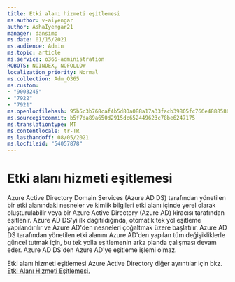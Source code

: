 ```yaml
---
title: Etki alanı hizmeti eşitlemesi
ms.author: v-aiyengar
author: AshaIyengar21
manager: dansimp
ms.date: 01/15/2021
ms.audience: Admin
ms.topic: article
ms.service: o365-administration
ROBOTS: NOINDEX, NOFOLLOW
localization_priority: Normal
ms.collection: Adm_O365
ms.custom:
- "9003245"
- "7922"
- "7921"
ms.openlocfilehash: 95b5c3b768caf4b5d80a088a17a33facb39805fc766e4888586ae052d91681e3
ms.sourcegitcommit: b5f7da89a650d2915dc652449623c78be6247175
ms.translationtype: MT
ms.contentlocale: tr-TR
ms.lasthandoff: 08/05/2021
ms.locfileid: "54057878"
---
```

# <a name="domain-service-synchronization"></a>Etki alanı hizmeti eşitlemesi

Azure Active Directory Domain Services (Azure AD DS) tarafından yönetilen bir etki alanındaki nesneler ve kimlik bilgileri etki alanı içinde yerel olarak oluşturulabilir veya bir Azure Active Directory (Azure AD) kiracısı tarafından eşitlenir. Azure AD DS'yi ilk dağıtıldığında, otomatik tek yol eşitleme yapılandırılır ve Azure AD'den nesneleri çoğaltmak üzere başlatılır. Azure AD DS tarafından yönetilen etki alanını Azure AD'den yapılan tüm değişikliklerle güncel tutmak için, bu tek yolla eşitlemenin arka planda çalışması devam eder. Azure AD DS'den Azure AD'ye eşitleme işlemi olmaz.

Etki alanı hizmeti eşitlemesi Azure Active Directory diğer ayrıntılar için bkz. [Etki Alanı Hizmeti Eşitlemesi.](https://docs.microsoft.com/azure/active-directory-domain-services/synchronization) 
